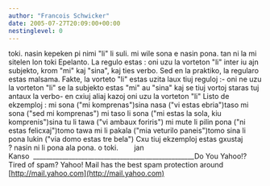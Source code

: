 ```yaml
---
author: "Francois Schwicker"
date: 2005-07-27T20:09:00+00:00
nestinglevel: 0
---
```

toki. nasin kepeken pi nimi "li" li suli. mi wile sona e nasin pona. tan ni la mi sitelen lon toki Epelanto. La regulo estas : oni uzu la vorteton "li" inter iu ajn subjekto, krom "mi" kaj "sina", kaj ties verbo. Sed en la praktiko, la regularo estas malsama. Fakte, la vorteto "li" estas uzita laux tiuj reguloj :- oni ne uzu la vorteton "li" se la subjekto estas "mi" au "sina" kaj se tiuj vortoj staras tuj antaux la verbo- en cxiuj aliaj kazoj oni uzu la vorteton "li" Listo de ekzemploj : mi sona ("mi komprenas")sina nasa ("vi estas ebria")taso mi sona ("sed mi komprenas") mi taso li sona ("mi estas la sola, kiu komprenis")sina tu li tawa ("vi ambaux foriris") mi mute li pilin pona ("ni estas felicxaj")tomo tawa mi li pakala ("mia veturilo paneis")tomo sina li pona lukin ("via domo estas tre bela") Cxu tiuj ekzemploj estas gxustaj ? nasin ni li pona ala pona. o toki.        jan Kanso  \_\_\_\_\_\_\_\_\_\_\_\_\_\_\_\_\_\_\_\_\_\_\_\_\_\_\_\_\_\_\_\_\_\_\_\_\_\_\_\_\_\_\_\_\_\_\_\_\_\_Do You Yahoo!?Tired of spam? Yahoo! Mail has the best spam protection around [http://mail.yahoo.com](http://mail.yahoo.com)
